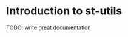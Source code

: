 # Introduction to st-utils

TODO: write [great documentation](http://jacobian.org/writing/what-to-write/)
